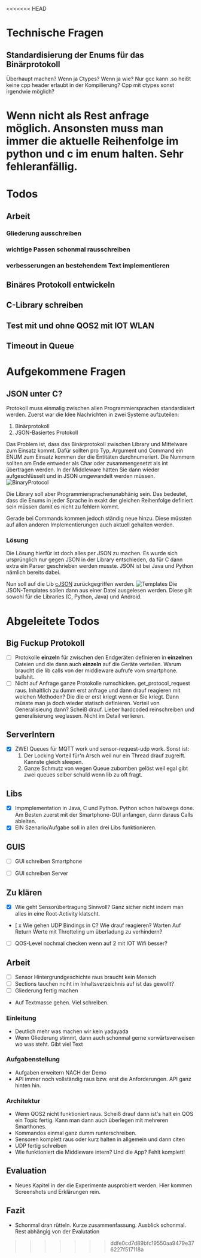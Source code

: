<<<<<<< HEAD
# Technische Fragen

## Standardisierung der Enums für das Binärprotokoll
Überhaupt machen? Wenn ja Ctypes? Wenn ja wie?
Nur gcc kann .so heißt keine cpp header erlaubt in der Kompilierung?
Cpp mit ctypes sonst irgendwie möglich?

Wenn nicht als Rest anfrage möglich. Ansonsten muss man immer die aktuelle Reihenfolge im python und c im enum halten. Sehr fehleranfällig.
=======
# Todos

## Arbeit
### Gliederung ausschreiben
### wichtige Passen schonmal rausschreiben
### verbesserungen an bestehendem Text implementieren

## Binäres Protokoll entwickeln

## C-Library schreiben

## Test mit und ohne QOS2 mit IOT WLAN

## Timeout in Queue


# Aufgekommene Fragen

## JSON unter C?
Protokoll muss einmalig zwischen allen Programmiersprachen standardisiert werden.
Zuerst war die Idee Nachrichten in zwei Systeme aufzuteilen:

1. Binärprotokoll
2. JSON-Basiertes Protokoll

Das Problem ist, dass das Binärprotokoll zwischen Library und Mittelware zum Einsatz kommt.
Dafür sollten pro Typ, Argument und Command ein ENUM zum Einsatz kommen der die Entitäten durchnumeriert.
Die Nummern sollten am Ende entweder als Char oder zusammengesetzt als int übertragen werden.
In der Middleware hätten Sie dann wieder aufgeschlüsselt und in JSON umgewandelt werden müssen.
![BinaryProtocol](images/binary_protocol.png)


Die Library soll aber Programmiersprachenunabhänig sein.
Das bedeutet, dass die Enums in jeder Sprache in exakt der gleichen Reihenfolge definiert sein müssen damit es nicht zu fehlern kommt.

Gerade bei Commands kommen jedoch ständig neue hinzu. Diese müssten auf allen anderen Implementierungen auch aktuell gehalten werden.

### Lösung

Die Lösung hierfür ist doch alles per JSON zu machen.
Es wurde sich ursprünglich nur gegen JSON in der Library entschieden, da für C dann extra ein Parser geschrieben werden musste.
JSON ist bei Java und Python nämlich bereits dabei.

Nun soll auf die Lib [cJSON](https://github.com/DaveGamble/cJSON) zurückgegriffen werden.
![Templates](images/all_json.png) Die JSON-Templates sollen dann aus einer Datei ausgelesen werden.
Diese gilt sowohl für die Libraries (C, Python, Java) und Android.

# Abgeleitete Todos

## Big Fuckup Protokoll
- [ ] Protokolle **einzeln** für zwischen den Endgeräten definieren in **einzelnen** Dateien und die dann auch **einzeln** auf die Geräte verteilen.
Warum braucht die lib calls von der middleware aufrufe vom smartphone. bullshit.
- [ ] Nicht auf Anfrage ganze Protokolle rumschicken. get_protocol_request raus. Inhaltlich zu dumm erst anfrage und dann drauf reagieren mit welchen Methoden? Die die er erst kriegt wenn er Sie kriegt. Dann müsste man ja doch wieder statisch definieren. Vorteil von Generalisieung dann? Scheiß drauf. Lieber hardcoded reinschreiben und generalisierung weglassen. Nicht im Detail verlieren.

## ServerIntern
- [x] ZWEI Queues für MQTT work und sensor-request-udp work. Sonst ist:
    1. Der Locking Vorteil für'n Arsch weil nur ein Thread drauf zugreift. Kannste gleich sleepen.
    2. Ganze Schmutz von wegen Queue zubomben gelöst weil egal gibt zwei queues selber schuld wenn lib zu oft fragt.

## Libs
- [x] Impmplementation in Java, C und Python. Python schon halbwegs done. Am Besten zuerst mit der Smartphone-GUI anfangen, dann daraus Calls ableiten.
- [x] EIN Szenario/Aufgabe soll in allen drei Libs funktionieren.

## GUIS
- [ ] GUI schreiben Smartphone
- [ ] GUI schreiben Server 


## Zu klären
- [x] Wie geht Sensorübertragung Sinnvoll? Ganz sicher nicht indem man alles in eine Root-Activity klatscht.
- [ x Wie gehen UDP Bindings in C? Wie drauf reagieren? Warten Auf Return Werte mit Throtteling um überladung zu verhindern?
- [ ] QOS-Level nochmal checken wenn auf 2 mit IOT Wifi besser?

## Arbeit

- [ ] Sensor Hintergrundgeschichte raus braucht kein Mensch
- [ ] Sections tauchen nciht im Inhaltsverzeichnis auf ist das gewollt?
- [ ] Gliederung fertig machen
- Auf Textmasse gehen. Viel schreiben.

### Einleitung
- Deutlich mehr was machen wir kein yadayada
- Wenn Gliederung stimmt, dann auch schonmal gerne vorwärtsverweisen wo was steht. Gibt viel Text

### Aufgabenstellung
- Aufgaben erweitern NACH der Demo
- API immer noch vollständig raus bzw. erst die Anforderungen. API ganz hinten hin.

### Architektur
- Wenn QOS2 nicht funktioniert raus. Scheiß drauf dann ist's halt ein QOS ein Topic fertig. Kann man dann auch überlegen mit mehreren Smarthones.
- Kommandos einmal ganz dumm runterschreiben.
- Sensoren komplett raus oder kurz halten in allgemein und dann citen
- UDP fertig schreiben
- Wie funktioniert die Middleware intern? Und die App? Fehlt komplett!

## Evaluation
- Neues Kapitel in der die Experimente ausprobiert werden. Hier kommen Screenshots und Erklärungen rein.

## Fazit
- Schonmal dran rütteln. Kurze zusammenfassung. Ausblick schonmal. Rest abhängig von der Evalutation
>>>>>>> ddfe0cd7d89bfc19550aa9479e376227f517118a
